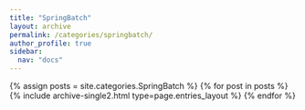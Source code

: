 ```yaml
---
title: "SpringBatch"
layout: archive
permalink: /categories/springbatch/
author_profile: true
sidebar:
  nav: "docs"
---
```



{% assign posts = site.categories.SpringBatch %}
{% for post in posts %} {% include archive-single2.html type=page.entries_layout %} {% endfor %}